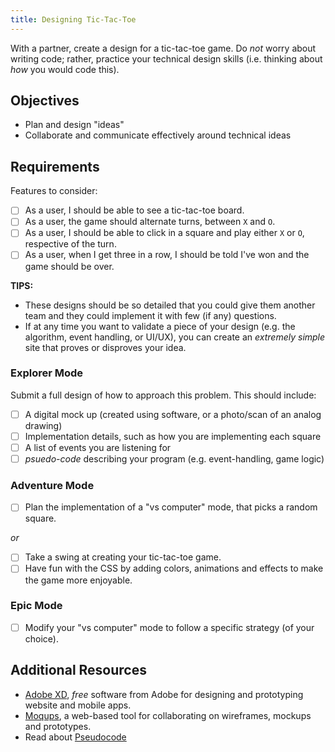 ```yaml
---
title: Designing Tic-Tac-Toe
---
```


With a partner, create a design for a tic-tac-toe game. Do _not_ worry about writing code; rather, practice your technical design skills (i.e. thinking about _how_ you would code this).

## Objectives

- Plan and design "ideas"
- Collaborate and communicate effectively around technical ideas

## Requirements

Features to consider:

- [ ] As a user, I should be able to see a tic-tac-toe board.
- [ ] As a user, the game should alternate turns, between `X` and `O`.
- [ ] As a user, I should be able to click in a square and play either `X` or `O`, respective of the turn.
- [ ] As a user, when I get three in a row, I should be told I've won and the game should be over.

**TIPS:**

- These designs should be so detailed that you could give them another team and they could implement it with few (if any) questions.
- If at any time you want to validate a piece of your design (e.g. the algorithm, event handling, or UI/UX), you can create an _extremely simple_ site that proves or disproves your idea.

### Explorer Mode

Submit a full design of how to approach this problem. This should include:

- [ ] A digital mock up (created using software, or a photo/scan of an analog drawing)
- [ ] Implementation details, such as how you are implementing each square
- [ ] A list of events you are listening for
- [ ] _psuedo-code_ describing your program (e.g. event-handling, game logic)

### Adventure Mode

- [ ] Plan the implementation of a "vs computer" mode, that picks a random square.

_or_

- [ ] Take a swing at creating your tic-tac-toe game.
- [ ] Have fun with the CSS by adding colors, animations and effects to make the game more enjoyable.

### Epic Mode

- [ ] Modify your "vs computer" mode to follow a specific strategy (of your choice).

## Additional Resources

- [Adobe XD](https://www.adobe.com/products/xd.html), _free_ software from Adobe for designing and prototyping website and mobile apps.
- [Moqups](https://moqups.com/), a web-based tool for collaborating on wireframes, mockups and prototypes.
- Read about [Pseudocode](https://en.wikipedia.org/wiki/Pseudocode)
